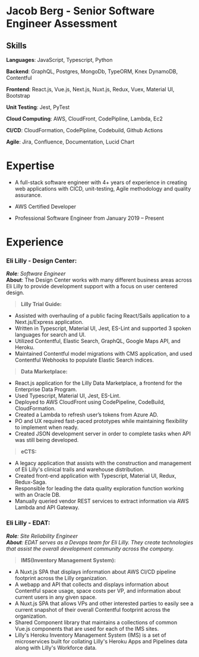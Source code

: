 # Jacob Berg - Senior Software Engineer Assessment 

## **Skills**

**Languages**: JavaScript, Typescript, Python

**Backend**: GraphQL, Postgres, MongoDb, TypeORM, Knex DynamoDB, Contentful

**Frontend**: React.js, Vue.js, Next.js, Nuxt.js, Redux, Vuex, Material UI, Bootstrap

**Unit Testing**: Jest, PyTest

**Cloud Computing**: AWS, CloudFront, CodePipline, Lambda, Ec2

**CI/CD**: CloudFormation, CodePipline, Codebuild, Github Actions

**Agile**: Jira, Confluence, Documentation, Lucid Chart

# **Expertise**

- A full-stack software engineer with 4+ years of experience in creating web applications with CICD, unit-testing, Agile methodology and quality assurance. 

- AWS Certified Developer

- Professional Software Engineer from January 2019 – Present

# **Experience**

### **Eli Lilly - Design Center:** 

***Role**: Software Engineer*  
**About**: The Design Center works with many different business areas across Eli Lilly to provide development support with a focus on user centered design.

> **Lilly Trial Guide:** 

- Assisted with overhauling of a public facing React/Sails application to a Next.js/Express application.
- Written in Typescript, Material UI, Jest, ES-Lint and supported 3 spoken languages for search and UI.
- Utilized Contentful, Elastic Search, GraphQL, Google Maps API, and Heroku.
- Maintained Contentful model migrations with CMS application, and used Contentful Webhooks to populate Elastic Search indices.


> **Data Marketplace:** 

- React.js application for the Lilly Data Marketplace, a frontend for the Enterprise Data Program.
- Used Typescript, Material UI, Jest, ES-Lint.
- Deployed to AWS CloudFront using CodePipeline, CodeBuild, CloudFormation.
- Created a Lambda to refresh user’s tokens from Azure AD.
- PO and UX required fast-paced prototypes while maintaining flexibility to implement when ready.
- Created JSON development server in order to complete tasks when API was still being developed.

> **eCTS:** 

- A legacy application that assists with the construction and management of Eli Lilly's clinical trails and warehouse distribution. 
- Created front-end application with Typescript, Material UI, Redux, Redux-Saga.
- Responsible for leading the data quality exploration function working with an Oracle DB.
- Manually queried vendor REST services to extract information via AWS Lambda and API Gateway.


### **Eli Lilly - EDAT:** 

***Role**: Site Reliability Engineer*  
***About**: EDAT serves as a Devops team for Eli Lilly. They create technologies that assist the overall development community across the company.*

> **IMS(Inventory Management System):**

- A Nuxt.js SPA that displays information about AWS CI/CD pipeline footprint across the Lilly organization.
- A webapp and API that collects and displays information about Contentful space usage, space costs per VP, and information about current users in any given space.
- A Nuxt.js SPA that allows VPs and other interested parties to easily see a current snapshot of their overall Contentful footprint across the organization. 
- Shared Component library that maintains a collections of common Vue.js components that are used for each of the IMS sites. 
- Lilly's Heroku Inventory Management System (IMS) is a set of microservices built for collating Lilly's Heroku Apps and Pipelines data along with Lilly's Workforce data.


